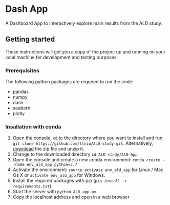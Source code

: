 # Dash App

A Dashboard App to interactively explore main results from the ALD study.

## Getting started
These instructions will get you a copy of the project up and running on your local machine for development and testing purposes.

### Prerequisites
The following python packages are required to run the code:
- pandas
- numpy
- dash
- seaborn
- plotly

### Insallation with conda

1. Open the console, ```cd``` to the directory where you want to install and run ```git clone https://github.com/llniu/ALD-study.git```. Alternatively, [download](https://github.com/llniu/ALD-study/archive/main.zip) the zip file and unzip it.
2. Change to the downloaded directory ```cd ALD-study/ALD-App``` 
3. Open the console and create a new conda environment: ```conda create --name env_ald_app python=3.7```
4. Activate the environment: ```source activate env_ald_app``` for Linux / Mac Os X or ```activate env_ald_app``` for Windows.
5. Install the required packages with pip (```pip install -r requirements.txt```)
6. Start the server with ```python ALD_app.py```
7. Copy the localhost address and open in a web browser
